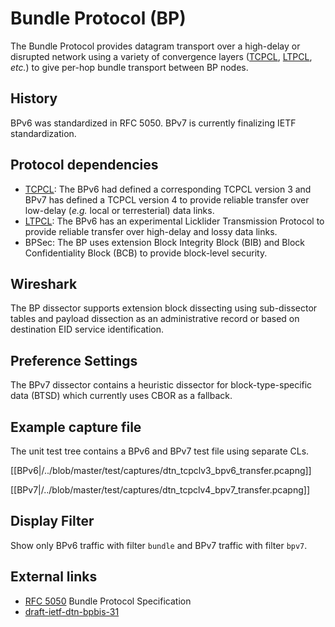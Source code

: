 # Bundle Protocol (BP)

The Bundle Protocol provides datagram transport over a high-delay or disrupted network using a variety of convergence layers ([TCPCL](/TCPCL), [LTPCL](/LTP), _etc._) to give per-hop bundle transport between BP nodes.

## History

BPv6 was standardized in RFC 5050.
BPv7 is currently finalizing IETF standardization.

## Protocol dependencies

  - [TCPCL](/TCPCL): The BPv6 had defined a corresponding TCPCL version 3 and BPv7 has defined a TCPCL version 4 to provide reliable transfer over low-delay (_e.g._ local or terresterial) data links.
  - [LTPCL](/LTP): The BPv6 has an experimental Licklider Transmission Protocol to provide reliable transfer over high-delay and lossy data links.
  - BPSec: The BP uses extension Block Integrity Block (BIB) and Block Confidentiality Block (BCB) to provide block-level security.

## Wireshark

The BP dissector supports extension block dissecting using sub-dissector tables and payload dissection as an administrative record or based on destination EID service identification.

## Preference Settings

The BPv7 dissector contains a heuristic dissector for block-type-specific data (BTSD) which currently uses CBOR as a fallback.

## Example capture file

The unit test tree contains a BPv6 and BPv7 test file using separate CLs. 

[[BPv6|/../blob/master/test/captures/dtn_tcpclv3_bpv6_transfer.pcapng]]

[[BPv7|/../blob/master/test/captures/dtn_tcpclv4_bpv7_transfer.pcapng]]


## Display Filter

Show only BPv6 traffic with filter `bundle` and BPv7 traffic with filter `bpv7`.

## External links

  - [RFC 5050](https://www.ietf.org/rfc/rfc5050.html) Bundle Protocol Specification
  - [draft-ietf-dtn-bpbis-31](https://datatracker.ietf.org/doc/html/draft-ietf-dtn-bpbis-31)
